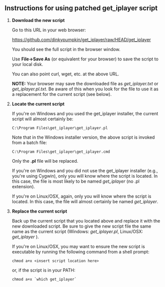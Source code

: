 ## Instructions for using patched get_iplayer script

1. **Download the new script**
    
    Go to this URL in your web browser:
    
    <https://github.com/dinkypumpkin/get_iplayer/raw/HEAD/get_iplayer>
    
    You should see the full script in the browser window.
    
    Use **File->Save As** (or equivalent for your browser) to save the script to your local disk.
    
    You can also point curl, wget, etc. at the above URL.
    
    **NOTE:** Your browser may save the downloaded file as _get\_iplayer.txt_ or _get\_iplayer.pl.txt_.  Be aware of this when you look for the file to use it as a replacement for the current script (see below).

2. **Locate the current script**
   
    If you're on Windows and you used the get\_iplayer installer, the current script will almost certainly be:
    
    `C:\Program Files\get_iplayer\get_iplayer.pl`
    
    Note that in the Windows installer version, the above script is invoked from a batch file:
    
    `C:\Program Files\get_iplayer\get_iplayer.cmd`
    
    Only the **.pl** file will be replaced.
    
    If you're on Windows and you did not use the get\_iplayer installer (e.g., you're using Cygwin), only you will know where the script is located.  In this case, the file is most likely to be named _get\_iplayer_ (no .pl extension).
    
    If you're on Linux/OSX, again, only you will know where the script is located.  In this case, the file will almost certainly be named _get\_iplayer_.
    
3. **Replace the current script**
    
    Back up the current script that you located above and replace it with the new downloaded script.  Be sure to give the new script file the same name as the current script (Windows:  _get\_iplayer.pl_, Linux/OSX:  _get\_iplayer_ ).
    
    If you're on Linux/OSX, you may want to ensure the new script is executable by running the following command from a shell prompt:
    
    `chmod a+x <insert script location here>`
    
    or, if the script is in your PATH:
    
    ``chmod a+x `which get_iplayer` ``
